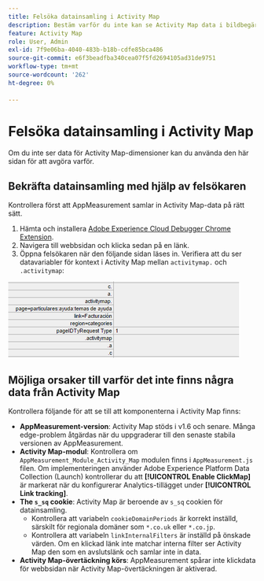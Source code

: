 ```yaml
---
title: Felsöka datainsamling i Activity Map
description: Bestäm varför du inte kan se Activity Map data i bildbegäranden
feature: Activity Map
role: User, Admin
exl-id: 7f9e06ba-4040-483b-b18b-cdfe85bca486
source-git-commit: e6f3beadfba340cea07f5fd2694105ad31de9751
workflow-type: tm+mt
source-wordcount: '262'
ht-degree: 0%

---
```


# Felsöka datainsamling i Activity Map

Om du inte ser data för Activity Map-dimensioner kan du använda den här sidan för att avgöra varför.

## Bekräfta datainsamling med hjälp av felsökaren

Kontrollera först att AppMeasurement samlar in Activity Map-data på rätt sätt.

1. Hämta och installera [Adobe Experience Cloud Debugger Chrome Extension](https://experienceleague.adobe.com/docs/debugger/using/experience-cloud-debugger.html).
2. Navigera till webbsidan och klicka sedan på en länk.
3. Öppna felsökaren när den följande sidan läses in. Verifiera att du ser datavariabler för kontext i Activity Map mellan `activitymap.` och `.activitymap`:

![Felsökningsdata](assets/debugger.png)

## Möjliga orsaker till varför det inte finns några data från Activity Map

Kontrollera följande för att se till att komponenterna i Activity Map finns:

* **AppMeasurement-version**: Activity Map stöds i v1.6 och senare. Många edge-problem åtgärdas när du uppgraderar till den senaste stabila versionen av AppMeasurement.
* **Activity Map-modul**: Kontrollera om  `AppMeasurement_Module_Activity_Map` modulen finns i  `AppMeasurement.js` filen. Om implementeringen använder Adobe Experience Platform Data Collection (Launch) kontrollerar du att **[!UICONTROL Enable ClickMap]** är markerat när du konfigurerar Analytics-tillägget under **[!UICONTROL Link tracking]**.
* **The  `s_sq` cookie**: Activity Map är beroende av  `s_sq` cookien för datainsamling.
   * Kontrollera att variabeln `cookieDomainPeriods` är korrekt inställd, särskilt för regionala domäner som `*.co.uk` eller `*.co.jp`.
   * Kontrollera att variabeln `linkInternalFilters` är inställd på önskade värden. Om en klickad länk inte matchar interna filter ser Activity Map den som en avslutslänk och samlar inte in data.
* **Activity Map-övertäckning körs**: AppMeasurement spårar inte klickdata för webbsidan när Activity Map-övertäckningen är aktiverad.
